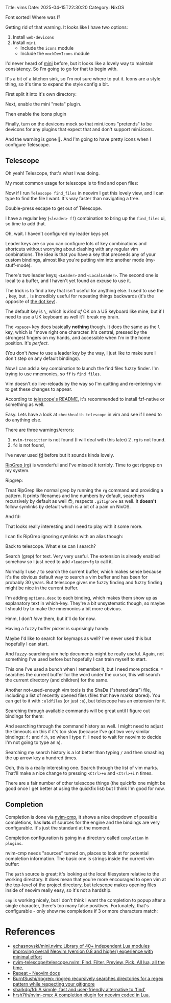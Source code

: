 Title: vims
Date: 2025-04-15T22:30:20
Category: NixOS

Font sorted! Where was I?

Getting rid of that warning. It looks like I have two options:

1. Install `web-devicons`
2. Install `mini`
    - Include the `icons` module
    - Include the `mockDevIcons` module

I'd never heard of [mini](https://github.com/echasnovski/mini.nvim) before, but it looks like a lovely way to maintain consistency. So I'm going to go for that to begin with.

It's a bit of a kitchen sink, so I'm not sure where to put it. Icons are a style thing, so it's time to expand the style config a bit.

First split it into it's own directory:

<!-- TODO Link to commit 001557c -->

Next, enable the mini "meta" plugin.

<!-- TODO Link to commit ff0e304 -->

Then enable the icons plugin

<!-- TODO Link to commit bf8c108 -->

Finally, turn on the devicons mock so that mini.icons "pretends" to be devicons for any plugins that expect that and don't support mini.icons.

<!-- TODO Link to commit 8b203aa -->

And the warning is gone 🥳. And I'm going to have pretty icons when I configure Telescope.

## Telescope

Oh yeah! Telescope, that's what I was doing.

My most common usage for telescope is to find and open files:

<!-- TODO Link to commit ac47782 -->

Now if I run `Telescope find_files` in neovim I get this lovely view, and I can type to find the file I want. It's way faster than navigating a tree.

<!-- TODO Insert image 36-telescope_find_files.png -->

Double-press escape to get out of Telescope.

I have a regular key (`<leader> ff`) combination to bring up the `find_files` ui, so time to add that.

Oh, wait. I haven't configured my leader keys yet.

Leader keys are so you can configure lots of key combinations and shortcuts without worrying about clashing with any regular vim conbinations. The idea is that you have a key that preceeds any of your custom bindings, almost like you're putting vim into another mode (my-stuff-mode).

There's two leader keys; `<Leader>` and `<LocalLeader>`. The second one is local to a buffer, and I haven't yet found an excuse to use it.

The trick is to find a key that isn't useful for anything else. I used to use the `,` key, but `,` is incredibly useful for repeating things backwards (it's the opposite of [the dot key](https://neovim.io/doc/user/repeat.html#_single-repeats)).

The default key is `\`, which is _kind of_ OK on a US keyboard like mine, but if I need to use a UK keyboard as well it'll break my brain.

The `<space>` key does basically **nothing** though. It does the same as the `l` key, which is "move right one character. It's central, pressed by the strongest fingers on my hands, and accessible when I'm in the home position. It's _perfect_.

<!-- TODO Link to commit 1ef15a9 -->

(You don't _have_ to use a leader key by the way, I just like to make sure I don't step on any default bindings).

Now I can add a key combination to launch the find files fuzzy finder. I'm trying to use mnemonics, so `ff` is `find files`.

<!-- TODO Link to commit 408e030 -->

Vim doesn't do live-reloads by the way so I'm quitting and re-entering vim to get these changes to appear.

According to [telescope's README](https://github.com/nvim-telescope/telescope.nvim?tab=readme-ov-file#suggested-dependencies), it's recommended to install fzf-native or something as well.

<!-- TODO Link to commit 8d87c30 -->

Easy. Lets have a look at `checkhealth telescope` in vim and see if I need to do anything else.

There are three warnings/errors:

1. `nvim-treesitter` is not found (I will deal with this later)
2 .`rg` is not found.
3. `fd` is not found,

I've never used [fd](https://github.com/sharkdp/fd) before but it sounds kinda lovely.

[RipGrep (rg)](https://github.com/BurntSushi/ripgrep) is wonderful and I've missed it terribly. Time to get ripgrep on my system.

Ripgrep:

<!-- TODO Link to commit 91ad296 -->

Treat RipGrep like normal grep by running the `rg` command and providing a pattern. It prints filenames and line numbers by default, searchers recursively by default as well 😍, respects `.gitignore` as well. It **doesn't** follow symlinks by default which is a bit of a pain on NixOS.

And fd:

<!-- TODO Link to commit eff2558 -->

That looks really interesting and I need to play with it some more.

I can fix RipGrep ignoring symlinks with an alias though:

<!-- TODO Link to commit 0dc6687 -->

Back to telescope. What else can I search?

Search (grep) for text. Very very useful. The extension is already enabled somehow so I just need to add `<leader>fg` to call it.

<!-- TODO Link to commit 94d2404 -->

Normally I use `/` to search the current buffer, which makes sense because it's the obvious default way to search a vim buffer and has been for probably 30 years. But telescope gives me fuzzy finding and fuzzy finding might be nice in the current buffer.

<!-- TODO Link to commit 91dbabb -->

I'm adding `options.desc` to each binding, which makes them show up as explanatory text in which-key. They're a bit unsystematic though, so maybe I should try to make the mnemonics a bit more obvious.

<!-- TODO Link to commit c173b6e -->

Hmm, I don't _love_ them, but it'll do for now.

Having a fuzzy buffer picker is suprisingly handy:

<!-- TODO Link to commit 8cf7bcc -->

Maybe I'd like to search for keymaps as well? I've never used this but hopefully I can start.

<!-- TODO Link to commit 0924a23 -->

And fuzzy-searching vim help documents might be really useful. Again, not something I've used before but hopefully I can train myself to start.

<!-- TODO Link to commit efcb328 -->

This one I've used a bunch when I remember it, but I need more practice. `*` searches the current buffer for the word under the cursor, this will search the current directory (and children) for the same.

<!-- TODO Link to commit ae240ec -->

Another not-used-enough vim tools is the ShaDa ("shared data") file, including a list of recently opened files (files that have marks stored). You can get to it with `:oldfiles` (or just `:o`), but telescope has an extension for it.

<!-- TODO Link to commit 9f6efe8 -->

Searching through available commands will be great until I figure out bindings for them:

<!-- TODO Link to commit b6c075e -->

And searching through the command history as well. I might need to adjust the timeouts on this if it's too slow (because I've got two very similar bindings: `f:` and `f:h`, so when I type `f:` I need to wait for neovim to decide I'm not going to type an `h`).

<!-- TODO Link to commit f800f30 -->

Searching my search history is a lot better than typing `/` and then smashing the up arrow key a hundred times.

<!-- TODO Link to commit 488b5d5 -->

Ooh, this is a really interesting one. Search through the list of vim marks. That'll make a nice change to pressing `<Ctrl>+o` and `<Ctrl>+i` n times.

<!-- TODO Link to commit dc81c2e -->

There are a fair number of other telescope things (the quickfix one might be good once I get better at using the quickfix list) but I think I'm good for now.

## Completion

Completion is done via [nvim-cmp](https://github.com/hrsh7th/nvim-cmp), it shows a nice dropdown of possible completions, has **lots** of sources for the engine and the bindings are very configurable. It's just the standard at the moment.

Completion configuration is going in a directory called `completion` in `plugins`.

<!-- TODO Link to commit 5e49d59 -->

nvim-cmp needs "sources" turned on, places to look at for potential completion information. The basic one is strings inside the current vim buffer:

<!-- TODO Link to commit a33d820 -->

<!-- TODO Insert image 36-cmp_buffer_sources.png -->

The `path` source is great; it's looking at the local filesystem relative to the working directory. It does mean that you're more encouraged to open vim at the top-level of the project directory, but telescope makes opening files inside of neovim really easy, so it's not a hardship.

`cmp` is working nicely, but I don't think I want the completion to popup after a single character, there's too many false positives. Fortunately, that's configurable - only show me completions if 3 or more characters match:

<!-- TODO Link to commit 2104668 -->

# References

- [echasnovski/mini.nvim: Library of 40+ independent Lua modules improving overall Neovim (version 0.8 and higher) experience with minimal effort](https://github.com/echasnovski/mini.nvim)
- [nvim-telescope/telescope.nvim: Find, Filter, Preview, Pick. All lua, all the time.](https://github.com/nvim-telescope/telescope.nvim)
- [Repeat - Neovim docs](https://neovim.io/doc/user/repeat.html#_single-repeats)
- [BurntSushi/ripgrep: ripgrep recursively searches directories for a regex pattern while respecting your gitignore](https://github.com/BurntSushi/ripgrep)
- [sharkdp/fd: A simple, fast and user-friendly alternative to 'find'](https://github.com/sharkdp/fd)
- [hrsh7th/nvim-cmp: A completion plugin for neovim coded in Lua.](https://github.com/hrsh7th/nvim-cmp)
